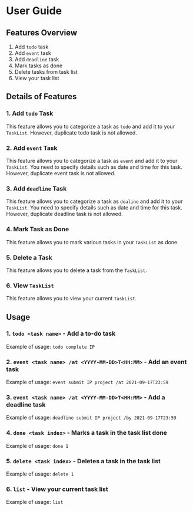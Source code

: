 # User Guide


## Features Overview 
1. Add `todo` task 
2. Add `event` task
3. Add `deadline` task 
4. Mark tasks as done 
5. Delete tasks from task list
6. View your task list

## Details of Features 

### 1. Add `todo` Task

This feature allows you to categorize a task as `todo` and add it to your `TaskList`. 
However, duplicate todo task is not allowed.

### 2. Add `event` Task

This feature allows you to categorize a task as `event` and add it to your `TaskList`. You need to specify details 
such as date and time for this task. However, duplicate event task is not allowed.


### 3. Add `deadline` Task

This feature allows you to categorize a task as `dealine` and add it to your `TaskList`. You need to specify details
such as date and time for this task. However, duplicate deadline task is not allowed.


### 4. Mark Task as Done

This feature allows you to mark various tasks in your `TaskList` as done. 

### 5. Delete a Task

This feature allows you to delete a task from the `TaskList`.

### 6. View `TaskList`

This feature allows you to view your current `TaskList`. 

## Usage

### 1. `todo <task name>` - Add a to-do task

Example of usage: `todo complete IP`

### 2. `event <task name> /at <YYYY-MM-DD>T<HH:MM>` - Add an event task

Example of usage: `event submit IP project /at 2021-09-17T23:59`

### 3. `event <task name> /at <YYYY-MM-DD>T<HH:MM>` - Add a deadline task

Example of usage: `deadline submit IP project /by 2021-09-17T23:59`

### 4. `done <task index>` - Marks a task in the task list done 

Example of usage: `done 1`

### 5. `delete <task index>` - Deletes a task in the task list 

Example of usage: `delete 1`

### 6. `list` - View your current task list

Example of usage: `list`
